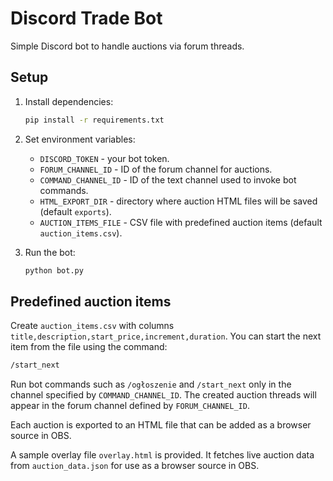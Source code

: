 # Discord Trade Bot

Simple Discord bot to handle auctions via forum threads.

## Setup

1. Install dependencies:
   ```bash
   pip install -r requirements.txt
   ```

2. Set environment variables:
   - `DISCORD_TOKEN` - your bot token.
   - `FORUM_CHANNEL_ID` - ID of the forum channel for auctions.
   - `COMMAND_CHANNEL_ID` - ID of the text channel used to invoke bot commands.
   - `HTML_EXPORT_DIR` - directory where auction HTML files will be saved (default `exports`).
   - `AUCTION_ITEMS_FILE` - CSV file with predefined auction items (default `auction_items.csv`).

3. Run the bot:
   ```bash
   python bot.py
   ```

## Predefined auction items

Create `auction_items.csv` with columns `title,description,start_price,increment,duration`.
You can start the next item from the file using the command:

```bash
/start_next
```

Run bot commands such as `/ogłoszenie` and `/start_next` only in the channel specified by `COMMAND_CHANNEL_ID`. The created auction threads will appear in the forum channel defined by `FORUM_CHANNEL_ID`.

Each auction is exported to an HTML file that can be added as a browser source in OBS.

A sample overlay file `overlay.html` is provided. It fetches live auction data from `auction_data.json` for use as a browser source in OBS.
